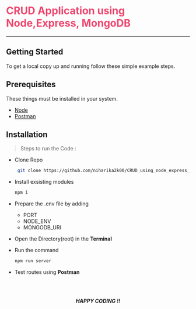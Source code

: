 

<!-- ># CRUD Application using Node,Express, MongoDB -->
<h1 style = "color : #ef476f;" > CRUD Application using Node,Express, MongoDB </h1>

_____________________________________


<!-- GETTING STARTED -->
## Getting Started

To get a local copy up and running follow these simple example steps.


## Prerequisites
These things must be installed in your system.
* [Node](https://nodejs.org/en/)
* [Postman](https://www.postman.com/)


## Installation

> Steps to run the Code :
>
- Clone Repo 
  ```sh
   git clone https://github.com/niharika2k00/CRUD_using_node_express_mongoDb.git
  ```   

-  Install exsisting modules
    ```sh
   npm i 
     ``` 

 - Prepare the .env file by adding   
  
     - PORT
     - NODE_ENV 
    - MONGODB_URI    

 - Open the Directory(root) in the **Terminal**
  
 - Run the command
     ```sh
   npm run server
     ```   

 - Test routes using  **Postman**  
  

</br></br>
    <p align="center"> 
           <b> <i> HAPPY CODING !! </i> </b>
    </p>

 <!-- >#### ***HAPPY CODING !!*** -->
